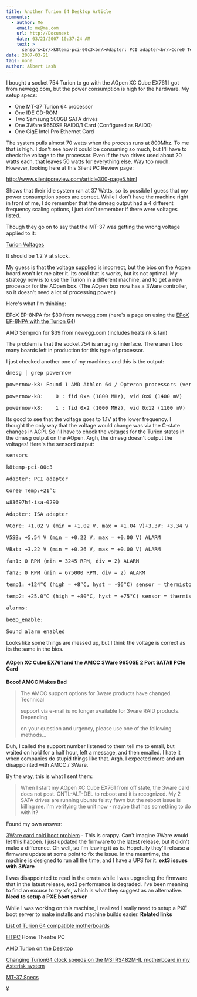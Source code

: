 ```yaml
---
title: Another Turion 64 Desktop Article
comments:
  - author: Me
    email: me@me.com
    url: http://Docunext
    date: 03/21/2007 10:37:24 AM
    text: >
      sensors<br/>k8temp-pci-00c3<br/>Adapter: PCI adapter<br/>Core0 Temp:<br/>             +21°C<br/><br/>w83697hf-isa-0290<br/>Adapter: ISA adapter<br/>VCore:     +1.02 V  (min =  +1.02 V, max =  +1.04 V)<br/>+3.3V:     +3.34 V  (min =  +0.00 V, max =  +2.05 V)       ALARM<br/>+5V:       +4.95 V  (min =  +0.22 V, max =  +3.49 V)       ALARM<br/>+12V:     +12.10 V  (min =  +0.97 V, max =  +7.78 V)       ALARM<br/>-12V:     -11.95 V  (min = -14.91 V, max = -11.87 V)<br/>-5V:       +4.90 V  (min =  -7.31 V, max =  +2.74 V)       ALARM<br/>V5SB:      +5.54 V  (min =  +0.22 V, max =  +0.00 V)       ALARM<br/>VBat:      +3.22 V  (min =  +0.26 V, max =  +0.00 V)       ALARM<br/>fan1:        0 RPM  (min = 3245 RPM, div = 2)              ALARM<br/>fan2:        0 RPM  (min = 675000 RPM, div = 2)              ALARM<br/>temp1:      +124°C  (high =    +8°C, hyst =   -96°C)   sensor = thermistor   ALARM<br/>temp2:     +25.0°C  (high =   +80°C, hyst =   +75°C)   sensor = thermistor           (beep)<br/>alarms:<br/>beep_enable:<br/>          Sound alarm enabled
date: 2007-03-21
tags: none
author: Albert Lash
---
```

I bought a socket 754 Turion to go with the AOpen XC Cube EX761 I got from newegg.com, but the power consumption is high for the hardware. My setup specs:

<ul><li>One MT-37 Turion 64 processor</li><li>One IDE CD-ROM</li><li>Two Samsung 500GB SATA drives</li><li>One 3Ware 9650SE RAID0/1 Card (Configured as RAID0)</li><li>One GigE Intel Pro Ethernet Card</li></ul>

The system pulls almost 70 watts when the process runs at 800Mhz. To me that is high. I don't see how it could be consuming so much, but I'll have to check the voltage to the processor. Even if the two drives used about 20 watts each, that leaves 50 watts for everything else. Way too much. However, looking here at this Silent PC Review page:

<a href="http://www.silentpcreview.com/article300-page5.html">http://www.silentpcreview.com/article300-page5.html</a>

Shows that their idle system ran at 37 Watts, so its possible I guess that my power consumption specs are correct. While I don't have the machine right in front of me, I do remember that the dmesg output had a 4 different frequency scaling options, I just don't remember if there were voltages listed.

Though they go on to say that the MT-37 was getting the wrong voltage applied to it:

<a href="http://www.silentpcreview.com/article300-page5.html">Turion Voltages</a>

It should be 1.2 V at stock.

My guess is that the voltage supplied is incorrect, but the bios on the Aopen board won't let me alter it. Its cool that is works, but its not optimal. My strategy now is to use the Turion in a different machine, and to get a new processor for the AOpen box. (The AOpen box now has a 3Ware controller, so it doesn't need a lot of processing power.)

Here's what I'm thinking:

EPoX EP-8NPA  for $80 from newegg.com (here's a page on using the <a href="http://translate.google.com/translate?hl=en&sl=it&u=http://www.hwupgrade.it/articoli/skmadri/1374/epox-8npa-sli-sli-con-turion-64_index.html&sa=X&oi=translate&resnum=10&ct=result&prev=/search%3Fq%3D%2BEPoX%2BEP-8NPA%2Bturion%26hl%3Den%26pwst%3D1">EPoX EP-8NPA with the Turion 64</a>)

AMD Sempron for $39 from newegg.com (includes heatsink & fan)

The problem is that the socket 754 is an aging interface. There aren't too many boards left in production for this type of processor.

I just checked another one of my machines and this is the output:

<pre>dmesg | grep powernow

powernow-k8: Found 1 AMD Athlon 64 / Opteron processors (version 1.60.2)

powernow-k8:    0 : fid 0xa (1800 MHz), vid 0x6 (1400 mV)

powernow-k8:    1 : fid 0x2 (1000 MHz), vid 0x12 (1100 mV)</pre>

Its good to see that the voltage goes to 1.1V at the lower frequency. I thought the only way that the voltage would change was via the C-state changes in ACPI. So I'll have to check the voltages for the Turion states in the dmesg output on the AOpen. Argh, the dmesg doesn't output the voltages! Here's the sensord output:

<pre>sensors

k8temp-pci-00c3

Adapter: PCI adapter

Core0 Temp:+21°C

w83697hf-isa-0290

Adapter: ISA adapter

VCore: +1.02 V (min = +1.02 V, max = +1.04 V)+3.3V: +3.34 V (min = +0.00 V, max = +2.05 V) ALARM+5V: +4.95 V (min = +0.22 V, max = +3.49 V) ALARM+12V: +12.10 V (min = +0.97 V, max = +7.78 V) ALARM-12V: -11.95 V (min = -14.91 V, max = -11.87 V)-5V: +4.90 V (min = -7.31 V, max = +2.74 V) ALARM

V5SB: +5.54 V (min = +0.22 V, max = +0.00 V) ALARM

VBat: +3.22 V (min = +0.26 V, max = +0.00 V) ALARM

fan1: 0 RPM (min = 3245 RPM, div = 2) ALARM

fan2: 0 RPM (min = 675000 RPM, div = 2) ALARM

temp1: +124°C (high = +8°C, hyst = -96°C) sensor = thermistor ALARM

temp2: +25.0°C (high = +80°C, hyst = +75°C) sensor = thermistor (beep)

alarms:

beep_enable:

Sound alarm enabled</pre>

Looks like some things are messed up, but I think the voltage is correct as its the same in the bios.
<h4>AOpen XC Cube EX761 and the AMCC 3Ware 9650SE 2 Port SATAII PCIe Card</h4><b>Booo! AMCC Makes Bad</b>

<blockquote>

The AMCC support options for 3ware products have changed.  Technical

support via e-mail is no longer available for 3ware RAID products.  Depending

on your question and urgency, please use one of the following methods...</blockquote>

Duh, I called the support number listened to them tell me to email, but waited on hold for a half hour, left a message, and then emailed. I hate it when companies do stupid things like that. Argh. I expected more and am disappointed with AMCC / 3Ware.

By the way, this is what I sent them:

<blockquote>

When I start my AOpen XC Cube EX761 from off state, the 3ware card does not post. CNTL-ALT-DEL to reboot and it is recognized. My 2 SATA drives are running ubuntu feisty fawn but the reboot issue is killing me. I'm verifying the unit now - maybe that has something to do with it?</blockquote>

Found my own answer:

<a href="http://www.3ware.com/KB/Article.aspx?id=14932">3Ware card cold boot problem</a> - This is crappy. Can't imagine 3Ware would let this happen. I just updated the firmware to the latest release, but it didn't make a difference. Oh well, so I'm leaving it as is. Hopefully they'll release a firmware update at some point to fix the issue. In the meantime, the machine is designed to run all the time, and I have a UPS for it. <b>ext3 issues with 3Ware</b>

I was disappointed to read in the errata while I was upgrading the firmware that in the latest release, ext3 performance is degraded. I've been meaning to find an excuse to try xfs, which is what they suggest as an alternative. <b>Need to setup a PXE boot server</b>

While I was working on this machine, I realized I really need to setup a PXE boot server to make installs and machine builds easier. <b>Related links</b>

<a href="http://angelfall.s39.xrea.com/area2ch/turion-e.html">List of Turion 64 compatible motherboards</a>

<a href="http://www.mobydisk.com/techres/htpc/index.html">HTPC</a> Home Theatre PC

<a href="http://www.silentpcreview.com/article300-page6.html">AMD Turion on the Desktop</a>

<a href="http://www.oreillynet.com/etel/blog/2006/04/changing_turion64_clock_speeds_1.html">Changing Turion64 clock speeds on the MSI RS482M-IL motherboard in my Asterisk system</a>

<a href="http://www.techpowerup.com/cpudb/137/AMD_Turion_64_MT-37.html">MT-37 Specs</a>

¥

